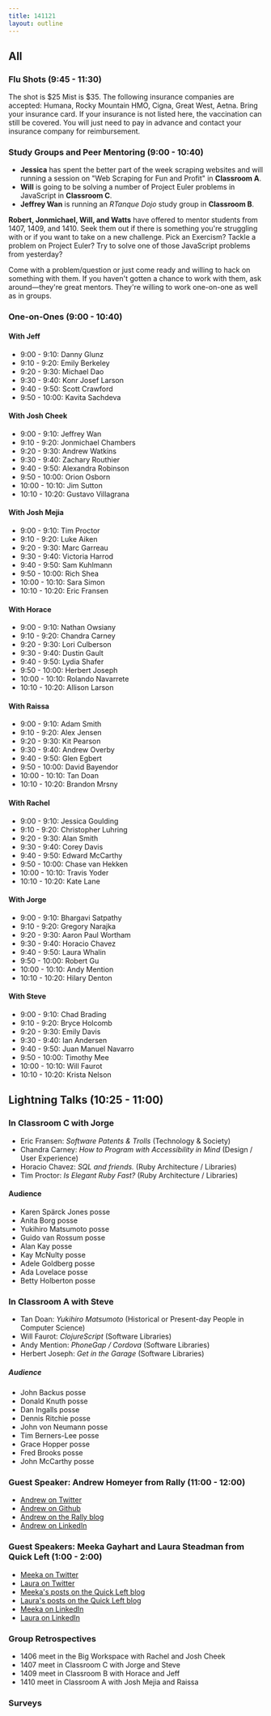 ```yaml
---
title: 141121
layout: outline
---
```


## All

### Flu Shots (9:45 - 11:30)

The shot is $25 Mist is $35. The following insurance companies are accepted: Humana, Rocky Mountain HMO, Cigna, Great West, Aetna. Bring your insurance card. If your insurance is not listed here, the vaccination can still be covered. You will just need to pay in advance and contact your insurance company for reimbursement.

### Study Groups and Peer Mentoring (9:00 - 10:40)

* **Jessica** has spent the better part of the week scraping websites and will running a session on "Web Scraping for Fun and Profit" in **Classroom A**.
* **Will** is going to be solving a number of Project Euler problems in JavaScript in **Classroom C**.
* **Jeffrey Wan** is running an _RTanque Dojo_ study group in **Classroom B**.

**Robert, Jonmichael, Will, and Watts** have offered to mentor students from 1407, 1409, and 1410. Seek them out if there is something you're struggling with or if you want to take on a new challenge. Pick an Exercism? Tackle a problem on Project Euler? Try to solve one of those JavaScript problems from yesterday?

Come with a problem/question or just come ready and willing to hack on something with them. If you haven't gotten a chance to work with them, ask around—they're great mentors. They're willing to work one-on-one as well as in groups.

### One-on-Ones (9:00 - 10:40)

#### With Jeff

* 9:00 - 9:10: Danny Glunz
* 9:10 - 9:20: Emily Berkeley
* 9:20 - 9:30: Michael Dao
* 9:30 - 9:40: Konr Josef Larson
* 9:40 - 9:50: Scott Crawford
* 9:50 - 10:00: Kavita Sachdeva

#### With Josh Cheek

* 9:00 - 9:10: Jeffrey Wan
* 9:10 - 9:20: Jonmichael Chambers
* 9:20 - 9:30: Andrew Watkins
* 9:30 - 9:40: Zachary Routhier
* 9:40 - 9:50: Alexandra Robinson
* 9:50 - 10:00: Orion Osborn
* 10:00 - 10:10: Jim Sutton
* 10:10 - 10:20: Gustavo Villagrana

#### With Josh Mejia

* 9:00 - 9:10: Tim Proctor
* 9:10 - 9:20: Luke Aiken
* 9:20 - 9:30: Marc Garreau
* 9:30 - 9:40: Victoria Harrod
* 9:40 - 9:50: Sam Kuhlmann
* 9:50 - 10:00: Rich Shea
* 10:00 - 10:10: Sara Simon
* 10:10 - 10:20: Eric Fransen

#### With Horace

* 9:00 - 9:10: Nathan Owsiany
* 9:10 - 9:20: Chandra Carney
* 9:20 - 9:30: Lori Culberson
* 9:30 - 9:40: Dustin Gault
* 9:40 - 9:50: Lydia Shafer
* 9:50 - 10:00: Herbert Joseph
* 10:00 - 10:10: Rolando Navarrete
* 10:10 - 10:20: Allison Larson

#### With Raissa

* 9:00 - 9:10: Adam Smith
* 9:10 - 9:20: Alex Jensen
* 9:20 - 9:30: Kit Pearson
* 9:30 - 9:40: Andrew Overby
* 9:40 - 9:50: Glen Egbert
* 9:50 - 10:00: David Bayendor
* 10:00 - 10:10: Tan Doan
* 10:10 - 10:20: Brandon Mrsny

#### With Rachel

* 9:00 - 9:10: Jessica Goulding
* 9:10 - 9:20: Christopher Luhring
* 9:20 - 9:30: Alan Smith
* 9:30 - 9:40: Corey Davis
* 9:40 - 9:50: Edward McCarthy
* 9:50 - 10:00: Chase van Hekken
* 10:00 - 10:10: Travis Yoder
* 10:10 - 10:20: Kate Lane

#### With Jorge

* 9:00 - 9:10: Bhargavi Satpathy
* 9:10 - 9:20: Gregory Narajka
* 9:20 - 9:30: Aaron Paul Wortham
* 9:30 - 9:40: Horacio Chavez
* 9:40 - 9:50: Laura Whalin
* 9:50 - 10:00: Robert Gu
* 10:00 - 10:10: Andy Mention
* 10:10 - 10:20: Hilary Denton

#### With Steve

* 9:00 - 9:10: Chad Brading
* 9:10 - 9:20: Bryce Holcomb
* 9:20 - 9:30: Emily Davis
* 9:30 - 9:40: Ian Andersen
* 9:40 - 9:50: Juan Manuel Navarro
* 9:50 - 10:00: Timothy Mee
* 10:00 - 10:10: Will Faurot
* 10:10 - 10:20: Krista Nelson

## Lightning Talks (10:25 - 11:00)

### In Classroom C with Jorge

* Eric Fransen: *Software Patents & Trolls* (Technology & Society)
* Chandra Carney: *How to Program with Accessibility in Mind* (Design / User Experience)
* Horacio Chavez: *SQL and friends.* (Ruby Architecture / Libraries)
* Tim Proctor: *Is Elegant Ruby Fast?* (Ruby Architecture / Libraries)

#### Audience

* Karen Spärck Jones posse
* Anita Borg posse
* Yukihiro Matsumoto posse
* Guido van Rossum posse
* Alan Kay posse
* Kay McNulty posse
* Adele Goldberg posse
* Ada Lovelace posse
* Betty Holberton posse

### In Classroom A with Steve

* Tan Doan: *Yukihiro Matsumoto* (Historical or Present-day People in Computer Science)
* Will Faurot: *ClojureScript* (Software Libraries)
* Andy Mention: *PhoneGap / Cordova* (Software Libraries)
* Herbert Joseph: *Get in the Garage* (Software Libraries)

##### Audience

* John Backus posse
* Donald Knuth posse
* Dan Ingalls posse
* Dennis Ritchie posse
* John von Neumann posse
* Tim Berners-Lee posse
* Grace Hopper posse
* Fred Brooks posse
* John McCarthy posse

### Guest Speaker: Andrew Homeyer from Rally (11:00 - 12:00)

* [Andrew on Twitter](http://www.twitter.com/andrewhomeyer)
* [Andrew on Github](http://github.com/homeyer)
* [Andrew on the Rally blog](http://www.rallydev.com/community/authors/andrew-homeyer)
* [Andrew on LinkedIn](http://www.linkedin.com/in/homeyer)

### Guest Speakers: Meeka Gayhart and Laura Steadman from Quick Left (1:00 - 2:00)

* [Meeka on Twitter](https://twitter.com/ccanduc)
* [Laura on Twitter](https://twitter.com/adventuresteady)
* [Meeka's posts on the Quick Left blog](http://quickleft.com/blog/author/meeka-gayhart)
* [Laura's posts on the Quick Left blog](http://quickleft.com/blog/author/laura-steadman)
* [Meeka on LinkedIn](https://www.linkedin.com/pub/romeeka-gayhart/15/439/595)
* [Laura on LinkedIn](https://www.linkedin.com/in/lauramsteadman)

### Group Retrospectives

* 1406 meet in the Big Workspace with Rachel and Josh Cheek
* 1407 meet in Classroom C with Jorge and Steve
* 1409 meet in Classroom B with Horace and Jeff
* 1410 meet in Classroom A with Josh Mejia and Raissa

### Surveys